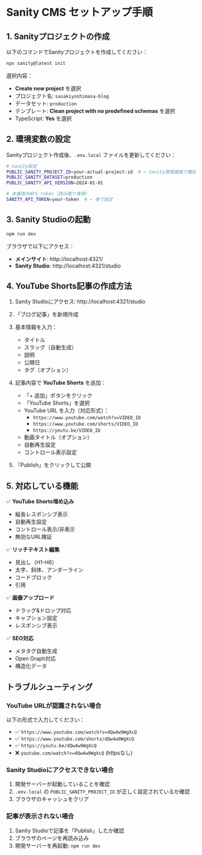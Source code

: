 # Sanity CMS セットアップ手順

## 1. Sanityプロジェクトの作成

以下のコマンドでSanityプロジェクトを作成してください：

```bash
npx sanity@latest init
```

選択内容：
- **Create new project** を選択
- プロジェクト名: `sasakiyoshimasa-blog`
- データセット: `production`
- テンプレート: **Clean project with no predefined schemas** を選択
- TypeScript: **Yes** を選択

## 2. 環境変数の設定

Sanityプロジェクト作成後、`.env.local` ファイルを更新してください：

```bash
# Sanity設定
PUBLIC_SANITY_PROJECT_ID=your-actual-project-id  # ← Sanity管理画面で確認したプロジェクトIDに変更
PUBLIC_SANITY_DATASET=production
PUBLIC_SANITY_API_VERSION=2024-01-01

# 本番用のAPI token（読み取り専用）
SANITY_API_TOKEN=your-token  # ← 後で設定
```

## 3. Sanity Studioの起動

```bash
npm run dev
```

ブラウザで以下にアクセス：
- **メインサイト**: http://localhost:4321/
- **Sanity Studio**: http://localhost:4321/studio

## 4. YouTube Shorts記事の作成方法

1. Sanity Studioにアクセス: http://localhost:4321/studio
2. 「ブログ記事」を新規作成
3. 基本情報を入力：
   - タイトル
   - スラッグ（自動生成）
   - 説明
   - 公開日
   - タグ（オプション）

4. 記事内容で **YouTube Shorts** を追加：
   - 「+ 追加」ボタンをクリック
   - 「YouTube Shorts」を選択
   - YouTube URL を入力（対応形式）：
     - `https://www.youtube.com/watch?v=VIDEO_ID`
     - `https://www.youtube.com/shorts/VIDEO_ID`
     - `https://youtu.be/VIDEO_ID`
   - 動画タイトル（オプション）
   - 自動再生設定
   - コントロール表示設定

5. 「Publish」をクリックして公開

## 5. 対応している機能

✅ **YouTube Shorts埋め込み**
- 縦長レスポンシブ表示
- 自動再生設定
- コントロール表示/非表示
- 無効なURL検証

✅ **リッチテキスト編集**
- 見出し（H1-H6）
- 太字、斜体、アンダーライン
- コードブロック
- 引用

✅ **画像アップロード**
- ドラッグ&ドロップ対応
- キャプション設定
- レスポンシブ表示

✅ **SEO対応**
- メタタグ自動生成
- Open Graph対応
- 構造化データ

## トラブルシューティング

### YouTube URLが認識されない場合
以下の形式で入力してください：
- ✅ `https://www.youtube.com/watch?v=dQw4w9WgXcQ`
- ✅ `https://www.youtube.com/shorts/dQw4w9WgXcQ`
- ✅ `https://youtu.be/dQw4w9WgXcQ`
- ❌ `youtube.com/watch?v=dQw4w9WgXcQ` (httpsなし)

### Sanity Studioにアクセスできない場合
1. 開発サーバーが起動していることを確認
2. `.env.local` の `PUBLIC_SANITY_PROJECT_ID` が正しく設定されているか確認
3. ブラウザのキャッシュをクリア

### 記事が表示されない場合
1. Sanity Studioで記事を「Publish」したか確認
2. ブラウザのページを再読み込み
3. 開発サーバーを再起動: `npm run dev`